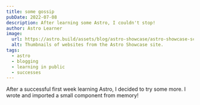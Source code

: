 ```yaml
---
title: some gossip
pubDate: 2022-07-08
description: After learning some Astro, I couldn't stop!
author: Astro Learner
image:
  url: https://astro.build/assets/blog/astro-showcase/astro-showcase-screenshot.jpg
  alt: Thumbnails of websites from the Astro Showcase site.
tags:
  - astro
  - blogging
  - learning in public
  - successes
---
```

After a successful first week learning Astro, I decided to try some more. I wrote and imported a small component from memory!
